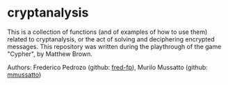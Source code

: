 # cryptanalysis
This is a collection of functions (and of examples of how to use them) related to cryptanalysis, or the act of solving and deciphering encrypted messages. This repository was written during the playthrough of the game "Cypher", by Matthew Brown.

Authors: Frederico Pedrozo (github: [fred-fp](https://github.com/fred-fp)), Murilo Mussatto (github: [mmussatto](https://github.com/mmussatto))
